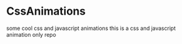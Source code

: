 # CssAnimations
some cool css and javascript animations
this is a css and javascript animation only repo
